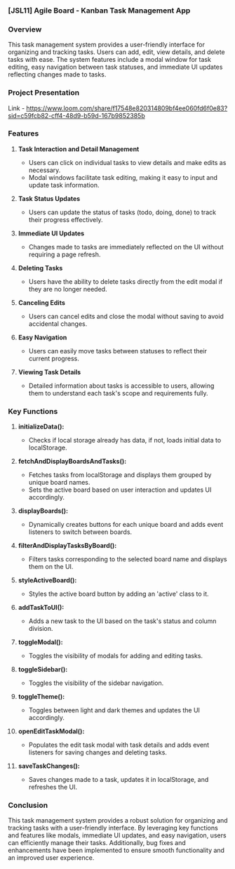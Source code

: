### [JSL11] Agile Board - Kanban Task Management App

### Overview

This task management system provides a user-friendly interface for organizing and tracking tasks. Users can add, edit, view details, and delete tasks with ease. The system features include a modal window for task editing, easy navigation between task statuses, and immediate UI updates reflecting changes made to tasks.

### Project Presentation
Link - https://www.loom.com/share/f17548e820314809bf4ee060fd6f0e83?sid=c59fcb82-cff4-48d9-b59d-167b9852385b

### Features

1. **Task Interaction and Detail Management**
   - Users can click on individual tasks to view details and make edits as necessary.
   - Modal windows facilitate task editing, making it easy to input and update task information.

2. **Task Status Updates**
   - Users can update the status of tasks (todo, doing, done) to track their progress effectively.

3. **Immediate UI Updates**
   - Changes made to tasks are immediately reflected on the UI without requiring a page refresh.

4. **Deleting Tasks**
   - Users have the ability to delete tasks directly from the edit modal if they are no longer needed.

5. **Canceling Edits**
   - Users can cancel edits and close the modal without saving to avoid accidental changes.

6. **Easy Navigation**
   - Users can easily move tasks between statuses to reflect their current progress.

7. **Viewing Task Details**
   - Detailed information about tasks is accessible to users, allowing them to understand each task's scope and requirements fully.

### Key Functions

1. **initializeData():**
   - Checks if local storage already has data, if not, loads initial data to localStorage.

2. **fetchAndDisplayBoardsAndTasks():**
   - Fetches tasks from localStorage and displays them grouped by unique board names.
   - Sets the active board based on user interaction and updates UI accordingly.

3. **displayBoards():**
   - Dynamically creates buttons for each unique board and adds event listeners to switch between boards.

4. **filterAndDisplayTasksByBoard():**
   - Filters tasks corresponding to the selected board name and displays them on the UI.

5. **styleActiveBoard():**
   - Styles the active board button by adding an 'active' class to it.

6. **addTaskToUI():**
   - Adds a new task to the UI based on the task's status and column division.

7. **toggleModal():**
   - Toggles the visibility of modals for adding and editing tasks.

8. **toggleSidebar():**
   - Toggles the visibility of the sidebar navigation.

9. **toggleTheme():**
   - Toggles between light and dark themes and updates the UI accordingly.

10. **openEditTaskModal():**
    - Populates the edit task modal with task details and adds event listeners for saving changes and deleting tasks.

11. **saveTaskChanges():**
    - Saves changes made to a task, updates it in localStorage, and refreshes the UI.

### Conclusion

This task management system provides a robust solution for organizing and tracking tasks with a user-friendly interface. By leveraging key functions and features like modals, immediate UI updates, and easy navigation, users can efficiently manage their tasks. Additionally, bug fixes and enhancements have been implemented to ensure smooth functionality and an improved user experience.

